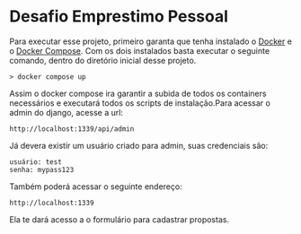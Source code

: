# Desafio Emprestimo Pessoal

Para executar esse projeto, primeiro garanta que tenha instalado o [Docker](https://docs.docker.com/engine/install/) e o [Docker Compose](https://docs.docker.com/compose/install/). Com os dois instalados basta executar o seguinte comando, dentro do diretório inicial desse projeto.

```
> docker compose up
```

Assim o docker compose ira garantir a subida de todos os containers necessários e executará todos os scripts de instalação.Para acessar o admin do django, acesse a url:
```
http://localhost:1339/api/admin
```
Já devera existir um usuário criado para admin, suas credenciais são:

```
usuário: test
senha: mypass123
```
Também poderá acessar o seguinte endereço:
```
http://localhost:1339
```
Ela te dará acesso a o formulário para cadastrar propostas.

